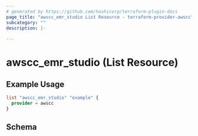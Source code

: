 ```yaml
---
# generated by https://github.com/hashicorp/terraform-plugin-docs
page_title: "awscc_emr_studio List Resource - terraform-provider-awscc"
subcategory: ""
description: |-
  
---
```


# awscc_emr_studio (List Resource)



## Example Usage

```terraform
list "awscc_emr_studio" "example" {
  provider = awscc
}
```

<!-- schema generated by tfplugindocs -->
## Schema
